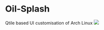 # Oil-Splash
Qtile based UI customisation of Arch Linux
![](https://github.com/TheWonkyTestube/Oil-Splash/blob/main/assets/Oil%20Splash.png)
